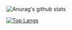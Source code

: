 ![Anurag's github stats](https://github-readme-stats.vercel.app/api?username=mateusdearaujo&show_icons=true&theme=dracula)

[![Top Langs](https://github-readme-stats.vercel.app/api/top-langs/?username=mateusdearaujo&layout=compact&theme=dracula&langs_count=10)](https://github.com/anuraghazra/github-readme-stats)
